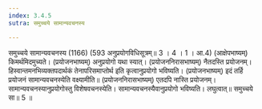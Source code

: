 ```yaml
---
index: 3.4.5
sutra: समुच्चये सामान्यवचनस्य

---
```

समुच्चये सामान्यवचनस्य (1166) (593 अनुप्रयोगविधिसूत्रम्॥ 3 । 4 । 1 । आ.4) (आक्षेपभाष्यम्) किमर्थमिदमुच्यते। (प्रयोजनभाष्यम्) अनुप्रयोगो यथा स्यात्। (प्रयोजननिरासभाष्यम्) नैतदस्ति प्रयोजनम्। हिस्वान्तमनभिव्यक्तपदार्थकं तेनापरिसमाप्तोर्थ इति कृत्वानुप्रयोगो भविष्यति। (प्रयोजनभाष्यम्) इदं तर्हि प्रयोजनं सामान्यवचनस्येति वक्ष्यामीति॥ (प्रयोजननिरासभाष्यम्) एतदपि नास्ति प्रयोजनम्। सामान्यवचनस्यानुप्रयोगोस्तु विशेषवचनस्येति। सामान्यवचनस्यैवानुप्रयोगो भविष्यति। लघुत्वात्॥ समुच्चये सा॥ 5 ॥